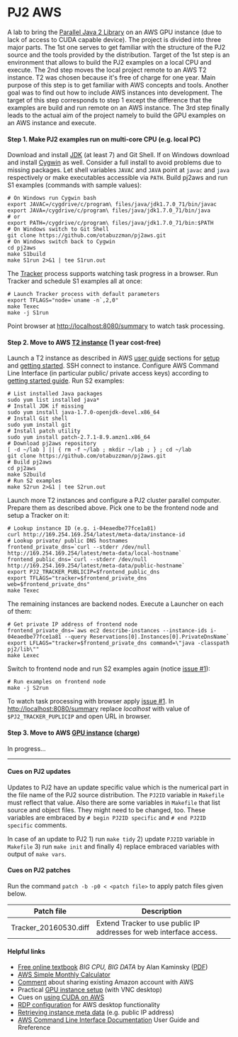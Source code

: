 # PJ2 AWS
A lab to bring the [Parallel Java 2 Library](https://www.cs.rit.edu/~ark/pj2.shtml) on an AWS GPU instance (due to lack of access to CUDA capable device). The project is divided into three major parts. The 1st one serves to get familiar with the structure of the PJ2 source and the tools provided by the distribution. Target of the 1st step is an environment that allows to build the PJ2 examples on a local CPU and execute. The 2nd step moves the local project remote to an AWS T2 instance. T2 was chosen because it's free of charge for one year. Main purpose of this step is to get familiar with AWS concepts and tools. Another goal was to find out how to include AWS instances into development. The target of this step corresponds to step 1 except the difference that the examples are build and run remote on an AWS instance. The 3rd step finally leads to the actual aim of the project namely to build the GPU examples on an AWS instance and execute.

#### Step 1. Make PJ2 examples run on multi-core CPU (e.g. local PC)
Download and install [JDK](http://www.oracle.com/technetwork/java/javase/downloads/index.html) (at least 7) and Git Shell. If on Windows download and install [Cygwin](http://cygwin.com/) as well. Consider a full install to avoid problems due to missing packages. Let shell variables `JAVAC` and `JAVA` point at `javac` and `java` respectively or make executables accessible via `PATH`. Build pj2aws and run S1 examples (commands with sample values):
```
# On Windows run Cygwin bash
export JAVAC=/cygdrive/c/program\ files/java/jdk1.7.0_71/bin/javac
export JAVA=/cygdrive/c/program\ files/java/jdk1.7.0_71/bin/java
# or
export PATH=/cygdrive/c/program\ files/java/jdk1.7.0_71/bin:$PATH
# On Windows switch to Git Shell
git clone https://github.com/otabuzzman/pj2aws.git
# On Windows switch back to Cygwin
cd pj2aws
make S1build
make S1run 2>&1 | tee S1run.out
```

The [Tracker](https://www.cs.rit.edu/~ark/pj2/doc/edu/rit/pj2/tracker/package-summary.html) process supports watching task progress in a browser. Run Tracker and schedule S1 examples all at once:
```
# Launch Tracker process with default parameters
export TFLAGS="node=`uname -n`,2,0"
make Texec
make -j S1run
```

Point browser at [http://localhost:8080/summary](http://localhost:8080/summary) to watch task processing.

#### Step 2. Move to AWS [T2 instance](http://docs.aws.amazon.com/AWSEC2/latest/UserGuide/t2-instances.html) (1 year cost-free)
Launch a T2 instance as described in AWS [user guide](http://docs.aws.amazon.com/de_de/AWSEC2/latest/UserGuide/concepts.html) sections for [setup](http://docs.aws.amazon.com/de_de/AWSEC2/latest/UserGuide/get-set-up-for-amazon-ec2.html) and [getting started](http://docs.aws.amazon.com/de_de/AWSEC2/latest/UserGuide/EC2_GetStarted.html). SSH connect to instance. Configure AWS Command Line Interface (in particular public/ private access keys) according to [getting started guide](http://docs.aws.amazon.com/cli/latest/userguide/cli-chap-getting-started.html). Run S2 examples:
```
# List installed Java packages
sudo yum list installed java*
# Install JDK if missing
sudo yum install java-1.7.0-openjdk-devel.x86_64
# Install Git shell
sudo yum install git
# Install patch utility
sudo yum install patch-2.7.1-8.9.amzn1.x86_64
# Download pj2aws repository
[ -d ~/lab ] || { rm -f ~/lab ; mkdir ~/lab ; } ; cd ~/lab
git clone https://github.com/otabuzzman/pj2aws.git
# Build pj2aws
cd pj2aws
make S2build
# Run S2 examples
make S2run 2>&1 | tee S2run.out
```

Launch more T2 instances and configure a PJ2 cluster parallel computer. Prepare them as described above. Pick one to be the frontend node and setup a Tracker on it:
```
# Lookup instance ID (e.g. i-04eaedbe77fce1a81)
curl http://169.254.169.254/latest/meta-data/instance-id
# Lookup private/ public DNS hostnames
frontend_private_dns=`curl --stderr /dev/null http://169.254.169.254/latest/meta-data/local-hostname`
frontend_public_dns=`curl --stderr /dev/null http://169.254.169.254/latest/meta-data/public-hostname`
export PJ2_TRACKER_PUBLICIP=$frontend_public_dns
export TFLAGS="tracker=$frontend_private_dns web=$frontend_private_dns"
make Texec
```
The remaining instances are backend nodes. Execute a Launcher on each of them:
```
# Get private IP address of frontend node
frontend_private_dns=`aws ec2 describe-instances --instance-ids i-04eaedbe77fce1a81 --query Reservations[0].Instances[0].PrivateDnsName`
export LFLAGS="tracker=$frontend_private_dns command=\"java -classpath pj2/lib\""
make Lexec
```
Switch to frontend node and run S2 examples again (notice [issue #1](https://github.com/otabuzzman/pj2aws/issues/1)):
```
# Run examples on frontend node
make -j S2run
```
To watch task processing with browser apply [issue #1](https://github.com/otabuzzman/pj2aws/issues/1). In [http://localhost:8080/summary](http://localhost:8080/summary) replace *localhost* with value of `$PJ2_TRACKER_PUPLICIP` and open URL in browser.

#### Step 3. Move to AWS [GPU instance](http://docs.aws.amazon.com/AWSEC2/latest/UserGuide/using_cluster_computing.html) ([charge](https://aws.amazon.com/ec2/pricing/?nc1=h_ls))
In progress...

---
#### Cues on PJ2 updates
Updates to PJ2 have an update specific value which is the numerical part in the file name of the PJ2 source distribution. The `PJ2ID` variable in `Makefile` must reflect that value. Also there are some variables in `Makefile` that list source and object files. They might need to be changed, too. These variables are embraced by `# begin PJ2ID specific` and `# end PJ2ID specific` comments.

In case of an update to PJ2 1) run `make tidy` 2) update `PJ2ID` variable in `Makefile` 3) run `make init` and finally 4) replace embraced variables with output of `make vars`.

#### Cues on PJ2 patches
Run the command `patch -b -p0 < <patch file>` to apply patch files given below.

|Patch file|Description|
|---|---|
|Tracker_20160530.diff|Extend Tracker to use public IP addresses for web interface access.|

#### Helpful links
- [Free online textbook](https://www.cs.rit.edu/~ark/bcbd/) *BIG CPU, BIG DATA* by Alan Kaminsky ([PDF](https://www.cs.rit.edu/~ark/bcbd/bcbd.pdf))
- [AWS Simple Monthly Calculator](http://calculator.s3.amazonaws.com/index.html)
- [Comment](http://serverfault.com/questions/585601/how-can-i-separate-my-personal-amazon-account-from-my-aws-account/769899#769899) about sharing existing Amazon account with AWS
- Practical [GPU instance setup](https://www.ecofinancialtechnology.com/2014/07/build-a-gpu-development-environment-hosted-on-aws/) (with VNC desktop)
- Cues on [using CUDA on AWS](http://jackmorrison.me/2014/09/11/CUDA-on-AWS.html)
- [RDP configuration](https://aws.amazon.com/de/premiumsupport/knowledge-center/connect-to-linux-desktop-from-windows/) for AWS desktop functionality
- [Retrieving instance meta data](http://docs.aws.amazon.com/AWSEC2/latest/UserGuide/ec2-instance-metadata.html) (e.g. public IP address)
- [AWS Command Line Interface Documentation](http://docs.aws.amazon.com/cli/) User Guide and Rreference
